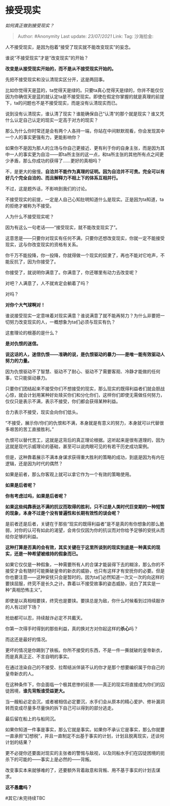 # 接受现实
*如何真正做到接受现实？*

> Author: #Anonymity
> Last update: *23/07/2021*
> Link:
> Tag:
> 沙海拾金:

人不接受现实，是因为抱着“接受了现实就不能改变现实”的妄念。

谁说“不接受现实”才是“改变现实”的开始？

**改变是从接受现实开始的，而不是从不接受现实开始的。**

先把不接受现实和没认清现实区分开，这是两回事。

比如你觉得天是蓝的，ta觉得天是绿的。只要ta真心觉得天是绿的，你并不能仅仅因为你确信天是蓝的就认定ta是不接受现实。即使在假定你掌握的就是真理的前提下，ta的问题也不是不接受现实，而是没有认清现实而已。

说到没有认清现实，谁认清了现实？谁能确保自己“认清“的那个就是现实？谁又凭什么认定自己认定的现实一定高于对方的现实？

那么为什么你时常还是会有两个人各持一端，你站在中间默默观看，你会发现其中一个人的事实更强有力，更能影响你？

如果你不是因为那人的立场与你自己更接近、更有利于你的自身主张，而是因为其中一人的事实更为自洽——即ta所主张的这一点，和ta所主张的其他所有点之间更少矛盾，那么你成功的获得了……更好的真相吗？

不，是更大的傲慢。**自洽并不能作为真理的证明。因为自洽并不可贵。完全可以有好几个完全自洽的、而且解释力不相上下的体系互相并行。**

不过，这是题外话，不影响到我们的讨论。

不接受现实的前提，一定是人自己心知肚明知道什么是现实。正是因为ta知道，ta的拒绝才被称为不接受。

人为什么不接受现实呢？

因为有这么一句老话——“接受现实，就不能改变现实了”。

这意思是——只要你对现实有任何不满，只要你还想改变现实，你就一定不能接受现实，这与你改变现实的资格有关系。

你千万不能投降，你一投降，你就得做一个现实的奴隶了，再也不能对它呛声，不能反抗了，因为你接受了。

你接受了，就说明你满意了。你满意了，你还哪里有动力去改变呢？

对吧？人满意了，人不就肯定会躺着了吗？

对吗？

**对你个大气球啊对！**

谁说接受现实一定意味着对现实满意？谁说满意了就不能再努力？为什么非要把一切努力改变现实的人，一概想象为ta们必须与现实有仇？

这套理论的根基的是什么？

**是对仇恨的迷信。**

**说这话的人，迷信仇恨——准确的说，是仇恨驱动的暴力——是唯一能有效驱动人努力的力量。**

因为仇恨驱动不了智慧、驱动不了耐心、驱动不了需要客观、冷静才能做的任何事，它只能驱动暴力。

只要你们团结起来不接受你们不想接受的现实，那么现实的既得利益者们就会胆战心惊，就会计划用某种好处赎买你们和分化你们，这样你们即使无需做任何努力，仅仅只是表示不满，表示不接受，你们都会获得某种利益。

合力表示不接受，现实会向你们低头。

“不接受，展示你/你们的仇恨和不满，本身就是有意义的努力，本身就可以代替很多艰苦的苦工直接胜利。”

仇恨可以替代苦工，这就是这背后的真正理论根据。这听起来是很有道理的，因为这就是现代示威理论的基础，甚至可以说肉眼可见的有若干历史成功案例。

但是，这种靠着展示不满本身谋求获得重大胜利的策略的成功，到底是因为有内在逻辑，还是因为时代的偶然？

如果是前者，那么你客观上就可以拿它作为一个有效的策略使用。

**如果是后者呢？**

**你有考虑过吗，如果是后者呢？**

**如果这些纯靠表达不满的抗议而取得的胜利，只不过是人类时代巨变期的一种短暂的现象，本身不过是个没有普遍性和长期有效性的误会呢？**

是前者还是后者，关键在于那些“现实的既得利益者”是不是真的有你想象的那么脆弱，对你的认可有如此的渴望，会肯仅仅因为你的抗议而对你给予足够的安抚从而给你足够的利益。

**这种打算是否真的会有效，其实关键在于这里所谈到的现实到底是一种真实的现实，还是一种希望被维持的假象而已。**

如果它仅仅是一种假象，一种需要所有人的合谋才能装得下去的糊涂，那么你的不接受才会有随时可能撕破皇帝的新衣的威胁，也只有这样才有安抚你的必要。但是你也要注意——这种安抚只会是暂时的。因为ta们必然知道一次又一次的向这样的要挟屈服，终究不是长久之计。靠着以不接受故事的姿态威胁，说白了其实是一种“真相恐怖主义”。

即使是以真相相要挟，终究也是要挟。要挟总是为敌，你什么时候看到过持续敲诈的人有过好下场？

抢劫都可以忍，持续敲诈必定不共戴天。

你第一次得手时得到的那些利益，真的换对方对你起这样的**杀心**吗？

而这还是最好的情况。

更坏的情况是你踢到了铁板。你所不接受的东西，不是一件一撕就破的皇帝新衣，而是真真正正、不言自明的事实。

在通过渲染自己的不接受、拉帮结派佯装不认的你才是那个想要编织属于你自己的皇帝新衣的人。

在这种条件下，你会面临一个极其悲惨的前景——真正的现实将直接成为你们的囚徒困境，**谁先背叛谁受益更大。**

当一艘船必定会沉，或者被相信必定要沉，水手们会从原本的精心爱护、修补漏洞转而变成尽量多尽量快的拆下自己可以得到的部分逃走。

最后留在船上的与船同沉。

如果你知道一件事是事实，那么它就是事实。如果你不承认它是事实，那么你就要一直承担“幻想税”，并且一直制定不出基于事实的计划，计划且脱离现实，还谈何计划的结果？

更不必提你还要面对现实的主张者的警惕与敌视，以及同船水手们在囚徒困境的扼杀下的可能的——事实上是必然的——背叛。

改变事实本来就够难的了，还要额外背着敌意和背叛、用不基于事实的计划去谋求。

**这不愚蠢吗？**

#其它/未完待续TBC
